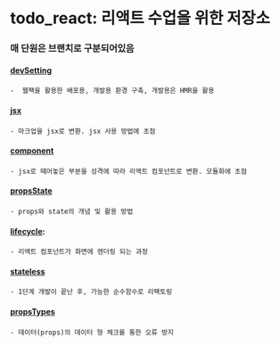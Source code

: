 # todo_react: 리액트 수업을 위한 저장소

### 매 단원은 브랜치로 구분되어있음


#### [devSetting](https://github.com/apple77y/todo_react/tree/01-devSetting)
```
-  웹팩을 활용한 배포용, 개발용 환경 구축, 개발용은 HMR을 활용
```


#### [jsx](https://github.com/apple77y/todo_react/tree/02-jsx)
```
- 마크업을 jsx로 변환. jsx 사용 방법에 초점
```

  
#### [component](https://github.com/apple77y/todo_react/tree/03-component)
```
- jsx로 떼어놓은 부분을 성격에 따라 리액트 컴포넌트로 변환. 모듈화에 초점
```
  
  
#### [propsState](https://github.com/apple77y/todo_react/tree/04-propsState)
```
- props와 state의 개념 및 활용 방법
```


#### [lifecycle](https://github.com/apple77y/todo_react/tree/05-lifecycle):
```
- 리액트 컴포넌트가 화면에 렌더링 되는 과정
```
  
  
#### [stateless](https://github.com/apple77y/todo_react/tree/06-stateless)
```
- 1단계 개발이 끝난 후, 가능한 순수함수로 리팩토링
```


#### [propsTypes](https://github.com/apple77y/todo_react/tree/07-propTypes)
```
- 데이터(props)의 데이터 형 체크를 통한 오류 방지
```

